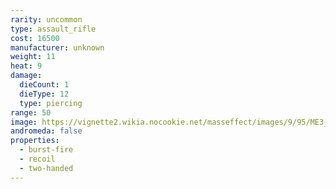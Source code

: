 ```yaml
---
rarity: uncommon
type: assault_rifle
cost: 16500
manufacturer: unknown
weight: 11
heat: 9
damage:
  dieCount: 1
  dieType: 12
  type: piercing
range: 50
image: https://vignette2.wikia.nocookie.net/masseffect/images/9/95/ME3_Argus_Assault_Rifle.png/revision/latest?cb=20120317173420
andromeda: false
properties:
  - burst-fire
  - recoil
  - two-handed
---
```

